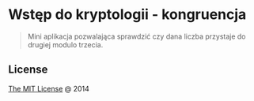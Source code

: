 # Wstęp do kryptologii - kongruencja

> Mini aplikacja pozwalająca sprawdzić czy dana liczba przystaje do drugiej modulo trzecia.

## License

[The MIT License](http://piecioshka.mit-license.org/) @ 2014
